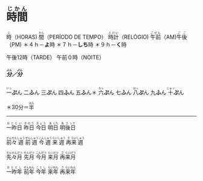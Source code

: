 # <ruby>時間<rt>じかん</rt></ruby>
<ruby>時<rt>じ</rt></ruby>（HORAS)
<ruby>間<rt>かん</rt></ruby>（PERÍODO DE TEMPO）
<ruby>時計<rt>とけい</rt></ruby>（RELÓGIO)
<ruby>午前<rt>ごぜん</rt></ruby>（AM)
<ruby>午後<rt>ごご</rt></ruby>（PM)
＊４ｈ－**よ**時
＊７ｈ－**しち**時
＊９ｈ－**く**時

午後12時（TARDE）
午前０時（NOITE）

##### <ruby>分<rt>ふん</rt></ruby>／<ruby>分<rt>ぷん</rt></ruby>
<ruby>一<rt>いっ</rt></ruby>**ぷ**ん
二**ふ**ん
三**ぷ**ん
四**ふ**ん
五**ふ**ん＊
<ruby>六<rt>ろっ</rt></ruby>**ぷ**ん
七**ふ**ん
<ruby>八<rt>はっ</rt></ruby>**ぷ**ん
九**ふ**ん
<ruby>十<rt>じゅっ</rt></ruby>**ぷ**ん

＊30分＝<ruby>半<rt>はん</rt></ruby>

---

<ruby>一昨日<rt>おととい</rt></ruby>
<ruby>昨日<rt>きのう</rt></ruby>
<ruby>今日<rt>きょう</rt></ruby>
<ruby>明<rt>あ</rt></ruby><ruby>日<rt>した</rt></ruby>
<ruby>明<rt>あ</rt></ruby><ruby>後日<rt>さって</rt></ruby>

<ruby>前々<rt>せんせん</rt></ruby><ruby>週<rt>しゅう</rt></ruby>
<ruby>前<rt>ぜん</rt></ruby><ruby>週<rt>しゅう</rt></ruby>
<ruby>今<rt>こん</rt></ruby><ruby>週<rt>しゅう</rt></ruby>
<ruby>来<rt>らい</rt></ruby><ruby>週<rt>しゅう</rt></ruby>
<ruby>再<rt>さ</rt></ruby><ruby>来<rt>らい</rt></ruby><ruby>週<rt>しゅう</rt></ruby>

<ruby>先々<rt>せんせん</rt></ruby><ruby>月<rt>げつ</rt></ruby>
<ruby>先<rt>せん</rt></ruby><ruby>月<rt>げつ</rt></ruby>
<ruby>今<rt>こん</rt></ruby><ruby>月<rt>げつ</rt></ruby>
<ruby>来<rt>らい</rt></ruby><ruby>月<rt>げつ</rt></ruby>
<ruby>再<rt>さ</rt></ruby><ruby>来<rt>らい</rt></ruby><ruby>月<rt>げつ</rt></ruby>

<ruby>一昨年<rt>おととし</rt></ruby>
<ruby>前<rt>ぜん</rt></ruby><ruby>年<rt>ねん</rt></ruby>
<ruby>今年<rt>ことし</rt></ruby>
<ruby>来<rt>らい</rt></ruby><ruby>年<rt>ねん</rt></ruby>
<ruby>再<rt>さ</rt></ruby><ruby>来<rt>らい</rt></ruby><ruby>年<rt>ねん</rt></ruby>


